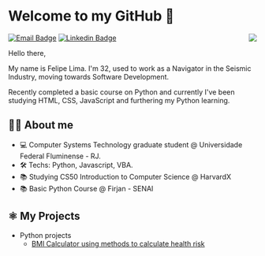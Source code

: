# Welcome to my GitHub 👋

<img align="right" src="https://stockhead.com.au/wp-content/uploads/2021/04/money-type.gif">

[![Email Badge](https://img.shields.io/badge/-Email-blue?style=for-the-badge&logo=Gmail&logoColor=white&link=mailto:felipe.dsl@globo.com)](mailto:felipe.dsl@globo.com)
[![Linkedin Badge](https://img.shields.io/badge/-LinkedIn-blue?style=for-the-badge&logo=Linkedin&logoColor=white&link=https://www.linkedin.com/in/felipedsl/)](https://www.linkedin.com/in/felipedsl/)

Hello there,

My name is Felipe Lima. I'm 32, used to work as a Navigator in the Seismic Industry, moving towards Software Development.

Recently completed a basic course on Python and currently I've been studying HTML, CSS, JavaScript and furthering my Python learning.

## 👨‍💻 About me 
- 💻 Computer Systems Technology graduate student @ Universidade Federal Fluminense - RJ.
- 🛠 Techs: Python, Javascript, VBA.
- 📚 Studying CS50 Introduction to Computer Science @ HarvardX
- 📚 Basic Python Course @ Firjan - SENAI

## ⚛️ My Projects
- Python projects
    - [BMI Calculator using methods to calculate health risk](https://github.com/felipedsl/Calculadora-IMC)
